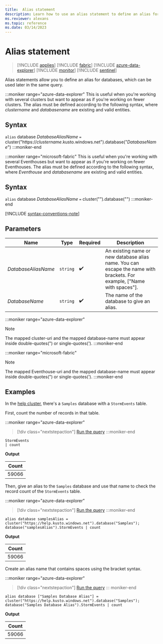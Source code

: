 ```yaml
---
title:  Alias statement
description: Learn how to use an alias statement to define an alias for a database that is used for a query.
ms.reviewer: alexans
ms.topic: reference
ms.date: 03/14/2023
---
```

# Alias statement

> [!INCLUDE [applies](../includes/applies-to-version/applies.md)] [!INCLUDE [fabric](../includes/applies-to-version/fabric.md)] [!INCLUDE [azure-data-explorer](../includes/applies-to-version/azure-data-explorer.md)] [!INCLUDE [monitor](../includes/applies-to-version/monitor.md)] [!INCLUDE [sentinel](../includes/applies-to-version/sentinel.md)]

Alias statements allow you to define an alias for databases, which can be used later in the same query.

:::moniker range="azure-data-explorer"
This is useful when you're working with several clusters but want to appear as if you're working on fewer clusters.
The alias must be defined according to the following syntax, where *clustername* and *databasename* are existing and valid entities.

## Syntax

`alias` database *DatabaseAliasName* `=` cluster("https://*clustername*.kusto.windows.net").database("*DatabaseName*")
:::moniker-end

:::moniker range="microsoft-fabric"
This is useful when you're working with several Eventhouses but want to appear as if you're working on fewer Eventhouses.
The alias must be defined according to the following syntax, where *Eventhouse* and *databasename* are existing and valid entities.

## Syntax

`alias` database *DatabaseAliasName* `=` cluster("<serviceURL>").database("<DatabaseName>")
:::moniker-end

[!INCLUDE [syntax-conventions-note](../includes/syntax-conventions-note.md)]

## Parameters

|Name|Type|Required|Description|
|--|--|--|--|
|*DatabaseAliasName*| `string` | :heavy_check_mark:|An existing name or new database alias name. You can escape the name with brackets. For example, ["Name with spaces"]. |
|*DatabaseName*| `string` | :heavy_check_mark:|The name of the database to give an alias.|

:::moniker range="azure-data-explorer"
> [!NOTE]
> The mapped cluster-uri and the mapped database-name must appear inside double-quotes(") or single-quotes(').
:::moniker-end

:::moniker range="microsoft-fabric"
> [!NOTE]
> The mapped Eventhouse-uri and the mapped database-name must appear inside double-quotes(") or single-quotes(').
:::moniker-end

## Examples

In the [help cluster](https://dataexplorer.azure.com/clusters/help/), there's a `Samples` database with a `StormEvents` table.

First, count the number of records in that table.

:::moniker range="azure-data-explorer"
> [!div class="nextstepaction"]
> <a href="https://dataexplorer.azure.com/clusters/help/databases/Samples?query=H4sIAAAAAAAAAwsuyS/KdS1LzSsp5uWqUUjOL80rAQDPjygQFAAAAA==" target="_blank">Run the query</a>
:::moniker-end

```kusto
StormEvents
| count
```

**Output**

|Count|
|--|
|59066|

Then, give an alias to the `Samples` database and use that name to check the record count of the `StormEvents` table.

:::moniker range="azure-data-explorer"
> [!div class="nextstepaction"]
> <a href="https://dataexplorer.azure.com/clusters/help/databases/Samples?query=H4sIAAAAAAAAA03MsQ5AMBCA4V3iHS6dWGonBoMn8ARHL9GotnGHxcMTIqxf/vzoLDIYFOyRCRjn6IibW2sY3MpCS6ZGkchlUYzkop4uDHq33oSdtSdRuX4PmeqehcqrNPn0P77yTsIytxt5YThgCKuXE70pLeGKAAAA" target="_blank">Run the query</a>
:::moniker-end

```kusto
alias database samplesAlias = cluster("https://help.kusto.windows.net").database("Samples");
database("samplesAlias").StormEvents | count
```

**Output**

|Count|
|--|
|59066|

Create an alias name that contains spaces using the bracket syntax.

:::moniker range="azure-data-explorer"
> [!div class="nextstepaction"]
> <a href="https://dataexplorer.azure.com/clusters/help/databases/Samples?query=H4sIAAAAAAAAA0vMyUwsVkhJLElMSixOVYhWCk7MLchJLVZwgQk5glQoxSrYKiTnlBaXpBZpKGWUlBQUW+nrZ6TmFOhlAwXz9coz81Lyy4v18lJLlDT1YOZpwIxT0rTm5cIQRbdEUy+4JL8o17UsNa+kWKFGITm/NK8EACbMiWaiAAAA" target="_blank">Run the query</a>
::: moniker-end

```kusto
alias database ["Samples Database Alias"] = cluster("https://help.kusto.windows.net").database("Samples");
database("Samples Database Alias").StormEvents | count
```

**Output**

|Count|
|--|
|59066|
